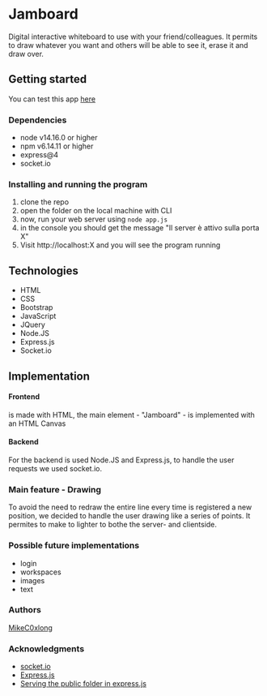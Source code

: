 # Jamboard

 Digital interactive whiteboard to use with your friend/colleagues. It permits to draw whatever you want and others will be able to see it, erase it and draw over.
 
 ## Getting started 

You can test this app [here](https://lavagna-condivisa.herokuapp.com/)

 ### Dependencies
 - node v14.16.0 or higher
 - npm v6.14.11 or higher
 - express@4
 - socket.io 
 
 ### Installing and running the program
 1. clone the repo
 2. open the folder on the local machine with CLI
 3. now, run your web server using `node app.js`
 4. in the console you should get the message "Il server è attivo sulla porta X"
 5. Visit http://localhost:X and you will see the program running
 
 ## Technologies
 - HTML
 - CSS
 - Bootstrap
 - JavaScript
 - JQuery
 - Node.JS
 - Express.js
 - Socket.io

## Implementation

#### Frontend 
is made with HTML, the main element - "Jamboard" - is implemented with an HTML Canvas

#### Backend 
For the backend is used Node.JS and Express.js, to handle the user requests we used socket.io.

### Main feature - Drawing
To avoid the need to redraw the entire line every time is registered a new position, we decided to handle the user drawing like a series of points. It permites to make to lighter to bothe the server- and clientside.

### Possible future implementations
- login
- workspaces
- images
- text

### Authors
[MikeC0xlong](https://github.com/MikeC0xl0ng)

### Acknowledgments
- [socket.io](http://socket.io/)
- [Express.js](https://expressjs.com/it/starter/hello-world.html)
- [Serving the public folder in express.js](https://expressjs.com/it/starter/static-files.html)
